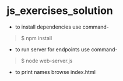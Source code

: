 # js_exercises_solution

* to install dependencies use command-
> $ npm install
* to run server for endpoints use command-
> $ node web-server.js
* to print names browse index.html

